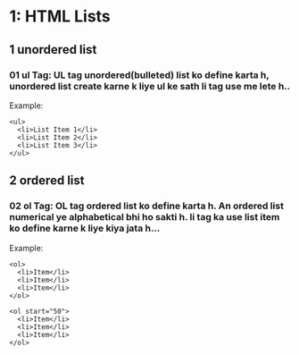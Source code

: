 # 1: HTML Lists


## 1 unordered list

### 01 ul Tag: UL tag unordered(bulleted) list ko define karta h, unordered list create karne k liye ul ke sath li tag use me lete h.. 

Example: 
```
<ul>
  <li>List Item 1</li>
  <li>List Item 2</li>
  <li>List Item 3</li>
</ul>
```
## 2 ordered list

### 02 ol Tag: OL tag ordered list  ko define karta h. An ordered list numerical ye alphabetical bhi ho sakti h. li tag ka use list item ko define karne k liye kiya jata h...

Example: 
```
<ol>
  <li>Item</li>
  <li>Item</li>
  <li>Item</li>
</ol>

<ol start="50">
  <li>Item</li>
  <li>Item</li>
  <li>Item</li>
</ol>
```